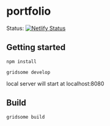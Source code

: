 # portfolio

Status: [![Netlify Status](https://api.netlify.com/api/v1/badges/3cd5f0ad-72db-4d4c-8d00-c8a99c4a0952/deploy-status)](https://app.netlify.com/sites/matthias-portfolio/deploys)

## Getting started
`npm install`

`gridsome develop`

local server will start at localhost:8080

## Build 

`gridsome build`
